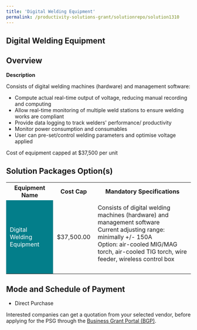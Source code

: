 ```yaml
---
title: 'Digital Welding Equipment'
permalink: /productivity-solutions-grant/solutionrepo/solution1310
---
```


## Digital Welding Equipment

## Overview

**Description**

Consists of digital welding machines (hardware) and management software:
- Compute actual real-time output of voltage, reducing manual recording and computing
- Allow real-time monitoring of multiple weld stations to ensure welding works are compliant 
- Provide data logging to track welders' performance/ productivity
- Monitor power consumption and consumables
- User can pre-set/control welding parameters and optimise voltage applied

Cost of equipment  capped at $37,500 per unit

## Solution Packages Option(s)

<table>
<tr>
<th><b>Equipment Name</b></th>
<th><b>Cost Cap</b></th>
<th><b>Mandatory Specifications</b></th>
</tr>
<tr>
<td style='padding: 10px; background-color: #037E8A; color: #FFFFFF;'>Digital Welding Equipment </td>
<td style='padding: 10px;'>$37,500.00</td>
<td style='padding: 10px;'>Consists of digital welding machines (hardware) and management software<br>Current adjusting range: minimally +/- 150A<br>Option: air-cooled MIG/MAG torch, air-cooled TIG torch, wire feeder, wireless control box<br><br></td>
</tr>
</table>

## Mode and Schedule of Payment

 - Direct Purchase

Interested companies can get a quotation from your selected vendor, before applying for the PSG through the <a href='https://www.businessgrants.gov.sg/' target='_blank' rel='noopener'>Business Grant Portal (BGP)</a>.

<script src="/jquery/resize-tables.js"></script>
